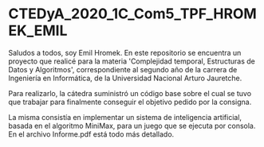 # CTEDyA_2020_1C_Com5_TPF_HROMEK_EMIL

Saludos a todos, soy Emil Hromek. En este repositorio se encuentra un proyecto que realicé para la materia 'Complejidad temporal, Estructuras de Datos y Algoritmos',
correspondiente al segundo año de la carrera de Ingeniería en Informática, de la Universidad Nacional Arturo Jauretche.

Para realizarlo, la cátedra suministró un código base sobre el cual se tuvo que trabajar para finalmente conseguir el objetivo pedido por la consigna.

La misma consistía en implementar un sistema de inteligencia artificial, basada en el algoritmo MiniMax, para un juego que se ejecuta por consola. En el archivo Informe.pdf está todo más detallado.
